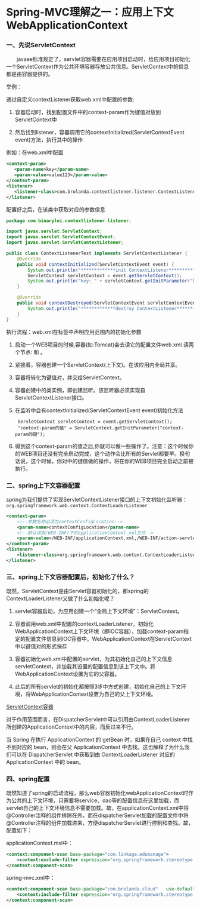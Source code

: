 # Spring-MVC理解之一：应用上下文WebApplicationContext

### 一、先说ServletContext

　　javaee标准规定了，servlet容器需要在应用项目启动时，给应用项目初始化一个ServletContext作为公共环境容器存放公共信息。ServletContext中的信息都是由容器提供的。

举例：

通过自定义contextListener获取web.xml中配置的参数:

1. 容器启动时，找到配置文件中的context-param作为键值对放到ServletContext中

2. 然后找到listener，容器调用它的contextInitialized(ServletContextEvent event)方法，执行其中的操作

例如：在web.xml中配置

```xml
<context-param>
   <param-name>key</param-name>
   <param-value>value123</param-value>
</context-param>
<listener> 
   <listener-class>com.brolanda.contextlistener.listener.ContextListenerTest</listener-class>
</listener>
```

配置好之后，在该类中获取对应的参数信息

```java
package com.binarylei.contextlistener.listener;

import javax.servlet.ServletContext;
import javax.servlet.ServletContextEvent;
import javax.servlet.ServletContextListener;

public class ContextListenerTest implements ServletContextListener {
    @Override
    public void contextInitialized(ServletContextEvent event) {
        System.out.println("*************init ContextListener*************");
        ServletContext servletContext = event.getServletContext();
        System.out.println("key: " + servletContext.getInitParameter("key"));
    }

    @Override
    public void contextDestroyed(ServletContextEvent servletContextEvent) {
        System.out.println("*************destroy ContextListener*************");
    }
}
```

执行流程：web.xml在<context-param></context-param>标签中声明应用范围内的初始化参数

1. 启动一个WEB项目的时候,容器(如:Tomcat)会去读它的配置文件web.xml.读两个节点: <listener></listener> 和 <context-param></context-param>。

2. 紧接着，容器创建一个ServletContext(上下文)。在该应用内全局共享。

3. 容器将<context-param></context-param>转化为键值对，并交给ServletContext。

4. 容器创建<listener></listener>中的类实例，即创建监听。该监听器必须实现自ServletContextListener接口。

5. 在监听中会有contextInitialized(ServletContextEvent event)初始化方法

        ServletContext servletContext = event.getServletContext();
        "context-param的值" = ServletContext.getInitParameter("context-param的键");
            
6. 得到这个context-param的值之后,你就可以做一些操作了。注意：这个时候你的WEB项目还没有完全启动完成，这个动作会比所有的Servlet都要早。换句话说，这个时候，你对<context-param>中的键值做的操作，将在你的WEB项目完全启动之前被执行。

### 二、spring上下文容器配置

spring为我们提供了实现ServletContextListener接口的上下文初始化监听器： `org.springframework.web.context.ContextLoaderListener`

```xml
<context-param>
    <!--参数名称必须为contextConfigLocation-->
    <param-name>contextConfigLocation</param-name>
    <!--默认读取/WEB-INF/下的applicationContext.xml文件-->
    <param-value>/WEB-INF/applicationContext.xml,/WEB-INF/action-servlet.xml,/WEB-INF/jason-servlet.xml</param-value>
</context-param>
<listener>
    <listener-class>org.springframework.web.context.ContextLoaderListener</listener-class>
</listener>
```

### 三、spring上下文容器配置后，初始化了什么？

既然，ServletContext是由Servlet容器初始化的，那spring的ContextLoaderListener又做了什么初始化呢？

1. servlet容器启动，为应用创建一个“全局上下文环境”：ServletContext。

2. 容器调用web.xml中配置的contextLoaderListener，初始化WebApplicationContext上下文环境（即IOC容器），加载context-param指定的配置文件信息到IOC容器中。WebApplicationContext在ServletContext中以键值对的形式保存

3. 容器初始化web.xml中配置的servlet，为其初始化自己的上下文信息servletContext，并加载其设置的配置信息到该上下文中。将WebApplicationContext设置为它的父容器。

4. 此后的所有servlet的初始化都按照3步中方式创建，初始化自己的上下文环境，将WebApplicationContext设置为自己的父上下文环境。

[ServletContext容器](http://images.cnitblog.com/blog/698747/201502/011528042224276.png)

对于作用范围而言，在DispatcherServlet中可以引用由ContextLoaderListener所创建的ApplicationContext中的内容，而反过来不行。

当 Spring 在执行 ApplicationContext 的 getBean 时，如果在自己 context 中找不到对应的 bean，则会在父 ApplicationContext  中去找。这也解释了为什么我们可以在 DispatcherServlet 中获取到由 ContextLoaderListener 对应的 ApplicationContext 中的 bean。

### 四、spring配置

既然知道了spring的启动流程，那么web容器初始化webApplicationContext时作为公共的上下文环境，只需要将service、dao等的配置信息在这里加载，而servlet自己的上下文环境信息不需要加载。故，在applicationContext.xml中将@Controller注释的组件排除在外，而在dispatcherServlet加载的配置文件中将@Controller注释的组件加载进来，方便dispatcherServlet进行控制和查找。故，配置如下：
 
applicationContext.mxl中：
```xml
<context:component-scan base-package="com.linkage.edumanage">
    <context:exclude-filter expression="org.springframework.stereotype.Controller"    type="annotation" /> 
</context:component-scan>
```

spring-mvc.xml中：
```xml
<context:component-scan base-package="com.brolanda.cloud"   use-default-filters="false"> 
    <context:include-filter expression="org.springframework.stereotype.Controller"    type="annotation" /> 
</context:component-scan>
 ```
